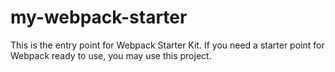 # my-webpack-starter
This is the entry point for Webpack Starter Kit. If you need a starter point for Webpack ready to use, you may use this project.
